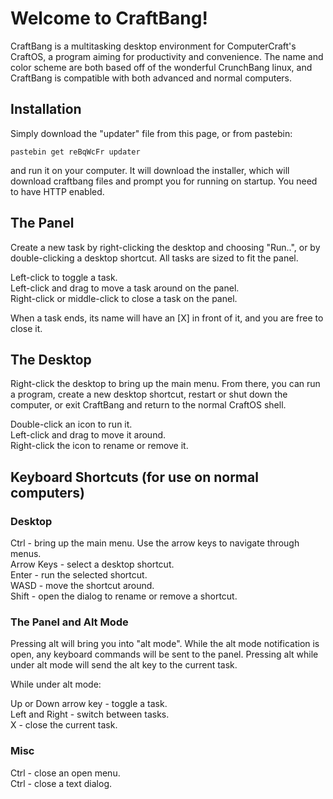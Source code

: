 # Welcome to CraftBang!

CraftBang is a multitasking desktop environment for ComputerCraft's CraftOS, a program aiming for productivity and convenience. The name and color scheme are both based off of the wonderful CrunchBang linux, and CraftBang is compatible with both advanced and normal computers.

## Installation

Simply download the "updater" file from this page, or from pastebin:

    pastebin get reBqWcFr updater

and run it on your computer. It will download the installer, which will download craftbang files and prompt you for running on startup. You need to have HTTP enabled.

## The Panel

Create a new task by right-clicking the desktop and choosing "Run..", or by double-clicking a desktop shortcut. All tasks are sized to fit the panel.

Left-click to toggle a task.  
Left-click and drag to move a task around on the panel.  
Right-click or middle-click to close a task on the panel.

When a task ends, its name will have an [X] in front of it, and you are free to close it.


## The Desktop

Right-click the desktop to bring up the main menu. From there, you can run a program, create a new desktop shortcut, restart or shut down the computer, or exit CraftBang and return to the normal CraftOS shell.

Double-click an icon to run it.  
Left-click and drag to move it around.  
Right-click the icon to rename or remove it.


## Keyboard Shortcuts (for use on normal computers)

### Desktop

Ctrl - bring up the main menu. Use the arrow keys to navigate through menus.  
Arrow Keys - select a desktop shortcut.  
Enter - run the selected shortcut.  
WASD - move the shortcut around.  
Shift - open the dialog to rename or remove a shortcut.


### The Panel and Alt Mode

Pressing alt will bring you into "alt mode". While the alt mode notification is open, any keyboard commands will be sent to the panel. Pressing alt while under alt mode will send the alt key to the current task.

While under alt mode:

Up or Down arrow key - toggle a task.  
Left and Right - switch between tasks.  
X - close the current task.

### Misc

Ctrl - close an open menu.  
Ctrl - close a text dialog.
